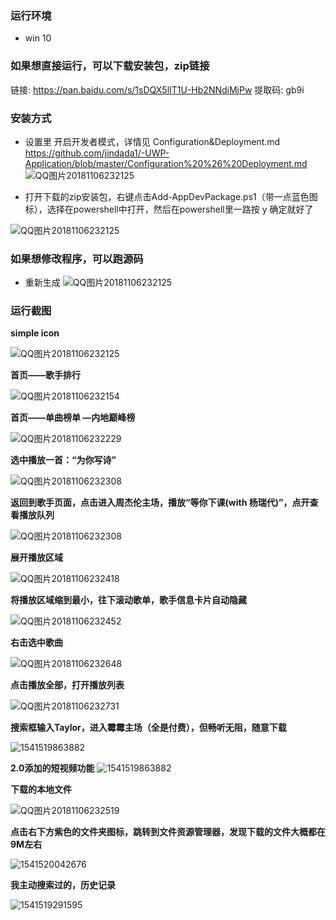 ### 运行环境
+ win 10

### 如果想直接运行，可以下载安装包，zip链接
链接: https://pan.baidu.com/s/1sDQX5lIT1U-Hb2NNdiMjPw 
提取码: gb9i

### 安装方式
+ 设置里 开启开发者模式，详情见 Configuration&Deployment.md 
https://github.com/jindada1/-UWP-Application/blob/master/Configuration%20%26%20Deployment.md
![QQ图片20181106232125](assets/QQ图片20181107010324.png)

+ 打开下载的zip安装包，右键点击Add-AppDevPackage.ps1（带一点蓝色图标），选择在powershell中打开，然后在powershell里一路按 y 确定就好了

![QQ图片20181106232125](assets/QQ图片20181107010434.png)

### 如果想修改程序，可以跑源码
+ 重新生成
![QQ图片20181106232125](assets/QQ图片20181108175829.png)

### 运行截图

**simple icon**

![QQ图片20181106232125](assets/QQ图片20181106232125.png)



**首页——歌手排行**

![QQ图片20181106232154](assets/QQ图片20181106232154.png)



**首页——单曲榜单 —内地巅峰榜**

![QQ图片20181106232229](assets/QQ图片20181106232229.png)



**选中播放一首：“为你写诗”**

![QQ图片20181106232308](assets/QQ图片20181106232308-1541518660891.png)



**返回到歌手页面，点击进入周杰伦主场，播放“等你下课(with 杨瑞代)”，点开查看播放队列**

![QQ图片20181106232308](assets/QQ图片20181106232354.png)



**展开播放区域**

![QQ图片20181106232418](assets/QQ图片20181106232418.png)



**将播放区域缩到最小，往下滚动歌单，歌手信息卡片自动隐藏**

![QQ图片20181106232452](assets/QQ图片20181106232452.png)



**右击选中歌曲**

![QQ图片20181106232648](assets/QQ图片20181106232648.png)



**点击播放全部，打开播放列表**

![QQ图片20181106232731](assets/QQ图片20181106232731.png)



**搜索框输入Taylor，进入霉霉主场（全是付费），但畅听无阻，随意下载**

![1541519863882](assets/1541519863882.png)


**2.0添加的短视频功能**
![1541519863882](assets/2.0.png)


**下载的本地文件**

![QQ图片20181106232519](assets/QQ图片20181106232519.png)



**点击右下方紫色的文件夹图标，跳转到文件资源管理器，发现下载的文件大概都在9M左右**

![1541520042676](assets/1541520042676.png)



**我主动搜索过的，历史记录**

![1541519291595](assets/1541519291595.png)
